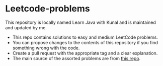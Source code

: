 # Leetcode-problems
This repository is locally named Learn Java with Kunal and is maintained and updated by me.
* This repo contains solutions to easy and medium LeetCode problems.
* You can propose changes to the contents of this repository if you find something wrong with the code.
* Create a pull request with the appropriate tag and a clear explanation.
* The main source of the assorted problems are from [this repo](https://github.com/kunal-kushwaha/DSA-Bootcamp-Java/tree/main/assignments).
